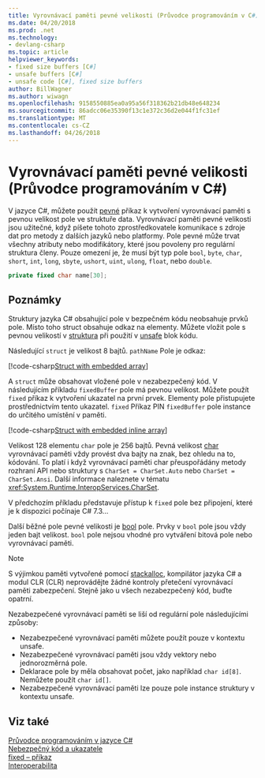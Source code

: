 ```yaml
---
title: Vyrovnávací paměti pevné velikosti (Průvodce programováním v C#)
ms.date: 04/20/2018
ms.prod: .net
ms.technology:
- devlang-csharp
ms.topic: article
helpviewer_keywords:
- fixed size buffers [C#]
- unsafe buffers [C#]
- unsafe code [C#], fixed size buffers
author: BillWagner
ms.author: wiwagn
ms.openlocfilehash: 9158550885ea0a95a56f318362b21db48e648234
ms.sourcegitcommit: 86adcc06e35390f13c1e372c36d2e044f1fc31ef
ms.translationtype: MT
ms.contentlocale: cs-CZ
ms.lasthandoff: 04/26/2018
---
```

# <a name="fixed-size-buffers-c-programming-guide"></a>Vyrovnávací paměti pevné velikosti (Průvodce programováním v C#)

V jazyce C#, můžete použít [pevné](../../language-reference/keywords/fixed-statement.md) příkaz k vytvoření vyrovnávací paměti s pevnou velikost pole ve struktuře data. Vyrovnávací paměti pevné velikosti jsou užitečné, když píšete tohoto zprostředkovatele komunikace s zdroje dat pro metody z dalších jazyků nebo platformy. Pole pevné může trvat všechny atributy nebo modifikátory, které jsou povoleny pro regulární struktura členy. Pouze omezení je, že musí být typ pole `bool`, `byte`, `char`, `short`, `int`, `long`, `sbyte`, `ushort`, `uint`, `ulong`, `float`, nebo `double`.

```csharp
private fixed char name[30];
```

## <a name="remarks"></a>Poznámky

Struktury jazyka C# obsahující pole v bezpečném kódu neobsahuje prvků pole. Místo toho struct obsahuje odkaz na elementy. Můžete vložit pole s pevnou velikostí v [struktura](../../language-reference/keywords/struct.md) při použití v [unsafe](../../language-reference/keywords/unsafe.md) blok kódu.

Následující `struct` je velikost 8 bajtů. `pathName` Pole je odkaz:

[!code-csharp[Struct with embedded array](../../../../samples/snippets/csharp/keywords/FixedKeywordExamples.cs#6)]

A `struct` může obsahovat vložené pole v nezabezpečený kód. V následujícím příkladu `fixedBuffer` pole má pevnou velikost. Můžete použít `fixed` příkaz k vytvoření ukazatel na první prvek. Elementy pole přistupujete prostřednictvím tento ukazatel. `fixed` Příkaz PIN `fixedBuffer` pole instance do určitého umístění v paměti.

[!code-csharp[Struct with embedded inline array](../../../../samples/snippets/csharp/keywords/FixedKeywordExamples.cs#7)]

Velikost 128 elementu `char` pole je 256 bajtů. Pevná velikost [char](../../language-reference/keywords/char.md) vyrovnávací paměti vždy provést dva bajty na znak, bez ohledu na to, kódování. To platí i když vyrovnávací paměti char přeuspořádány metody rozhraní API nebo struktury s `CharSet = CharSet.Auto` nebo `CharSet = CharSet.Ansi`. Další informace naleznete v tématu <xref:System.Runtime.InteropServices.CharSet>.

V předchozím příkladu představuje přístup k `fixed` pole bez připojení, které je k dispozici počínaje C# 7.3...

Další běžné pole pevné velikosti je [bool](../../language-reference/keywords/bool.md) pole. Prvky v `bool` pole jsou vždy jeden bajt velikost. `bool` pole nejsou vhodné pro vytváření bitová pole nebo vyrovnávací paměti.

> [!NOTE]
> S výjimkou paměti vytvořené pomocí [stackalloc](../../language-reference/keywords/stackalloc.md), kompilátor jazyka C# a modul CLR (CLR) neprovádějte žádné kontroly přetečení vyrovnávací paměti zabezpečení. Stejně jako u všech nezabezpečený kód, buďte opatrní.

Nezabezpečené vyrovnávací paměti se liší od regulární pole následujícími způsoby:

- Nezabezpečené vyrovnávací paměti můžete použít pouze v kontextu unsafe.
- Nezabezpečené vyrovnávací paměti jsou vždy vektory nebo jednorozměrná pole.
- Deklarace pole by měla obsahovat počet, jako například `char id[8]`. Nemůžete použít `char id[]`.
- Nezabezpečené vyrovnávací paměti lze pouze pole instance struktury v kontextu unsafe.

## <a name="see-also"></a>Viz také

[Průvodce programováním v jazyce C#](../index.md)  
[Nebezpečný kód a ukazatele](index.md)  
[fixed – příkaz](../../language-reference/keywords/fixed-statement.md)  
[Interoperabilita](../interop/index.md)
